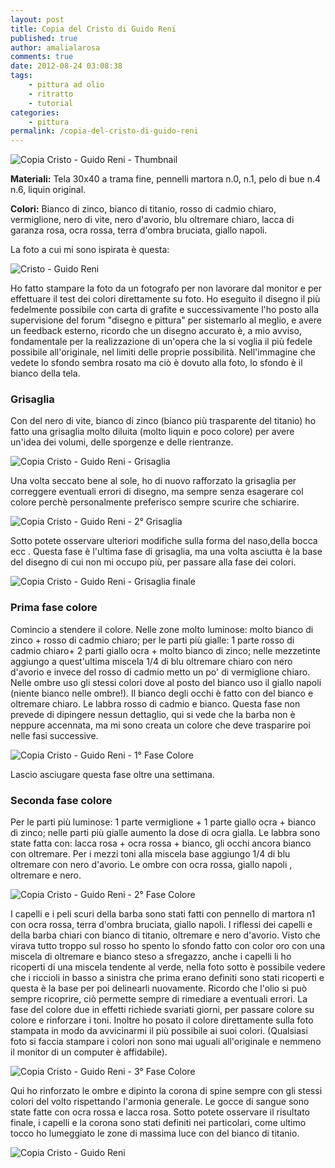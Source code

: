 ```yaml
---
layout: post
title: Copia del Cristo di Guido Reni
published: true
author: amalialarosa
comments: true
date: 2012-08-24 03:08:38
tags:
    - pittura ad olio
    - ritratto
    - tutorial
categories:
    - pittura
permalink: /copia-del-cristo-di-guido-reni
---
```


![Copia Cristo - Guido Reni - Thumbnail](/wp-content/uploads/copia-cristo-guido-reni-mini.jpg "Copia Cristo - Guido Reni - Thumbnail")

**Materiali:** Tela 30x40 a trama fine, pennelli martora n.0, n.1, pelo di bue n.4 n.6, liquin original.

**Colori:** Bianco di zinco, bianco di titanio, rosso di cadmio chiaro, vermiglione, nero di vite, nero d'avorio, blu oltremare chiaro, lacca di garanza rosa, ocra rossa, terra d'ombra bruciata, giallo napoli.

La foto a cui mi sono ispirata è questa:

![Cristo - Guido Reni](/wp-content/uploads/cristo-guido-reni.jpg "Cristo - Guido Reni")

Ho fatto stampare la foto da un fotografo per non lavorare dal monitor e per effettuare il test dei colori direttamente su foto. Ho eseguito il disegno il più fedelmente possibile con carta di grafite e successivamente l'ho posto alla supervisione del forum "disegno e pittura" per sistemarlo al meglio, e avere un feedback esterno, ricordo che un disegno accurato è, a mio avviso, fondamentale per la realizzazione di un'opera che la si voglia il più fedele possibile all'originale, nel limiti delle proprie possibilità. Nell'immagine che vedete lo sfondo sembra rosato ma ciò è dovuto alla foto, lo sfondo è il bianco della tela.

### Grisaglia

Con del nero di vite, bianco di zinco (bianco più trasparente del titanio) ho fatto una grisaglia molto diluita (molto liquin e poco colore) per avere un'idea dei volumi, delle sporgenze e delle rientranze.

![Copia Cristo - Guido Reni - Grisaglia](/wp-content/uploads/copia-cristo-guido-reni-grisaglia.jpg "Copia Cristo - Guido Reni - Grisaglia")

Una volta seccato bene al sole, ho di nuovo rafforzato la grisaglia per correggere eventuali errori di disegno, ma sempre senza esagerare col colore perchè personalmente preferisco sempre scurire che schiarire.

![Copia Cristo - Guido Reni - 2° Grisaglia](/wp-content/uploads/copia-cristo-guido-reni-grisaglia-2.jpg "Copia Cristo - Guido Reni - 2° Grisaglia")

Sotto potete osservare ulteriori modifiche sulla forma del naso,della bocca ecc . Questa fase è l'ultima fase di grisaglia, ma una volta asciutta è la base del disegno di cui non mi occupo più, per passare alla fase dei colori.

![Copia Cristo - Guido Reni - Grisaglia finale](/wp-content/uploads/copia-cristo-guido-reni-grisaglia-3.jpg "Copia Cristo - Guido Reni - Grisaglia finale")

### Prima fase colore

Comincio a stendere il colore. Nelle zone molto luminose: molto bianco di zinco + rosso di cadmio chiaro; per le parti più gialle: 1 parte rosso di cadmio chiaro+ 2 parti giallo ocra + molto bianco di zinco; nelle mezzetinte aggiungo a quest'ultima miscela 1/4 di blu oltremare chiaro con nero d'avorio e invece del rosso di cadmio metto un po' di vermiglione chiaro. Nelle ombre uso gli stessi colori dove al posto del bianco uso il giallo napoli (niente bianco nelle ombre!). Il bianco degli occhi è fatto con del bianco e oltremare chiaro. Le labbra rosso di cadmio e bianco. Questa fase non prevede di dipingere nessun dettaglio, qui si vede che la barba non è neppure accennata, ma mi sono creata un colore che deve trasparire poi nelle fasi successive.

![Copia Cristo - Guido Reni - 1° Fase Colore](/wp-content/uploads/copia-cristo-guido-reni-colore.jpg "Copia Cristo - Guido Reni - 1° Fase Colore")

Lascio asciugare questa fase oltre una settimana.

### Seconda fase colore

Per le parti più luminose: 1 parte vermiglione + 1 parte giallo ocra + bianco di zinco; nelle parti più gialle aumento la dose di ocra gialla. Le labbra sono state fatta con: lacca rosa + ocra rossa + bianco, gli occhi ancora bianco con oltremare. Per i mezzi toni alla miscela base aggiungo 1/4 di blu oltremare con nero d'avorio. Le ombre con ocra rossa, giallo napoli , oltremare e nero.

![Copia Cristo - Guido Reni - 2° Fase Colore](/wp-content/uploads/copia-cristo-guido-reni-colore-2.jpg "Copia Cristo - Guido Reni - 2° Fase Colore")

I capelli e i peli scuri della barba sono stati fatti con pennello di martora n1 con ocra rossa, terra d'ombra bruciata, giallo napoli. I riflessi dei capelli e della barba chiari con bianco di titanio, oltremare e nero d'avorio. Visto che virava tutto troppo sul rosso ho spento lo sfondo fatto con color oro con una miscela di oltremare e bianco steso a sfregazzo, anche i capelli li ho ricoperti di una miscela tendente al verde, nella foto sotto è possibile vedere che i riccioli in basso a sinistra che prima erano definiti sono stati ricoperti e questa è la base per poi delinearli nuovamente. Ricordo che l'olio si può sempre ricoprire, ciò permette sempre di rimediare a eventuali errori. La fase del colore due in effetti richiede svariati giorni, per passare colore su colore e rinforzare i toni. Inoltre ho posato il colore direttamente sulla foto stampata in modo da avvicinarmi il più possibile ai suoi colori. (Qualsiasi foto si faccia stampare i colori non sono mai uguali all'originale e nemmeno il monitor di un computer è affidabile).

![Copia Cristo - Guido Reni - 3° Fase Colore](/wp-content/uploads/copia-cristo-guido-reni-colore-3.jpg "Copia Cristo - Guido Reni - 3° Fase Colore")

Qui ho rinforzato le ombre e dipinto la corona di spine sempre con gli stessi colori del volto rispettando l'armonia generale. Le gocce di sangue sono state fatte con ocra rossa e lacca rosa. Sotto potete osservare il risultato finale, i capelli e la corona sono stati definiti nei particolari, come ultimo tocco ho lumeggiato le zone di massima luce con del bianco di titanio.

![Copia Cristo - Guido Reni](/wp-content/uploads/copia-cristo-guido-reni.jpg "Copia Cristo - Guido Reni")
